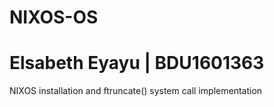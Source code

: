 # NIXOS-OS
# Elsabeth Eyayu | BDU1601363
NIXOS installation and ftruncate() system call implementation
